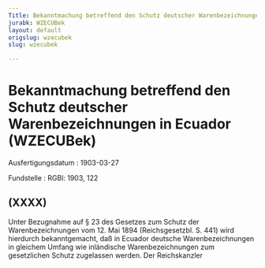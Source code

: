 ```yaml
---
Title: Bekanntmachung betreffend den Schutz deutscher Warenbezeichnungen in Ecuador
jurabk: WZECUBek
layout: default
origslug: wzecubek
slug: wzecubek

---
```


# Bekanntmachung betreffend den Schutz deutscher Warenbezeichnungen in Ecuador (WZECUBek)

Ausfertigungsdatum
:   1903-03-27

Fundstelle
:   RGBl: 1903, 122

## (XXXX)

Unter Bezugnahme auf § 23 des Gesetzes zum Schutz der
Warenbezeichnungen vom 12. Mai 1894 (Reichsgesetzbl. S. 441) wird
hierdurch bekanntgemacht, daß in Ecuador deutsche Warenbezeichnungen
in gleichem Umfang wie inländische Warenbezeichnungen zum gesetzlichen
Schutz zugelassen werden.
Der Reichskanzler

